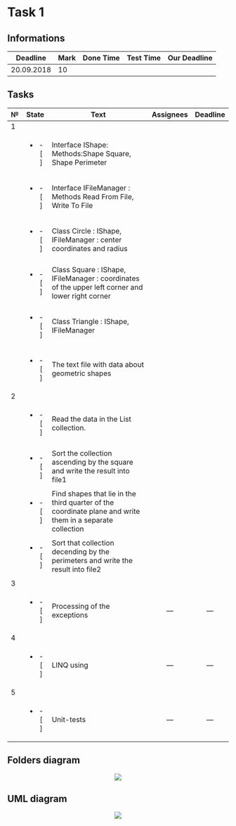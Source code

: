 # Task 1

## Informations

| Deadline |Mark|Done Time|Test Time|Our Deadline|
|----------|----|---------|---------|------------|
|20.09.2018| 10 |         |         |            |


## Tasks

|№|          State         |                            Text                                           |   Assignees  |  Deadline  |
|-|:----------------------:|---------------------------------------------------------------------------|:------------:|:----------:|
|                                                        1                                                                         |
| |<ul><li>- [ ] </li></ul>|Interface IShape: Methods:Shape Square, Shape Perimeter                    |              |            |
| |<ul><li>- [ ] </li></ul>|Interface IFileManager : Methods Read From File, Write To File             |              |            |
| |<ul><li>- [ ] </li></ul>|Class Circle : IShape, IFileManager : center coordinates and radius        |              |            |
| |<ul><li>- [ ] </li></ul>|Class Square : IShape, IFileManager : coordinates of the upper left corner and lower right corner| |   |
| |<ul><li>- [ ] </li></ul>|Class Triangle : IShape, IFileManager                                      |              |            |
| |<ul><li>- [ ] </li></ul>|The text file with data about geometric shapes                             |              |            |
|                                                        2                                                                         |
| |<ul><li>- [ ] </li></ul>|Read the data in the List collection.                                      |              |            |
| |<ul><li>- [ ] </li></ul>|Sort the collection ascending by the square and write the result into file1|              |            |
| |<ul><li>- [ ] </li></ul>|Find shapes that lie in the third quarter of the coordinate plane and write them in a separate collection|              |            |
| |<ul><li>- [ ] </li></ul>|Sort that collection decending by the perimeters and write the result into file2|         |            |
|                                                        3                                                                         |
| |<ul><li>- [ ] </li></ul>|Processing of the exceptions                                               |       —      |      —     |
|                                                        4                                                                         |
| |<ul><li>- [ ] </li></ul>|LINQ using                                                                 |       —      |      —     |
|                                                        5                                                                         |
| |<ul><li>- [ ] </li></ul>|Unit-tests                                                                 |       —      |      —     |

## Folders diagram

<p align="center">
  <img src="/Images/Task1/files.png">
</p>

## UML diagram

<p align="center">
  <img src="/Images/Task1/uml.png">
</p>
